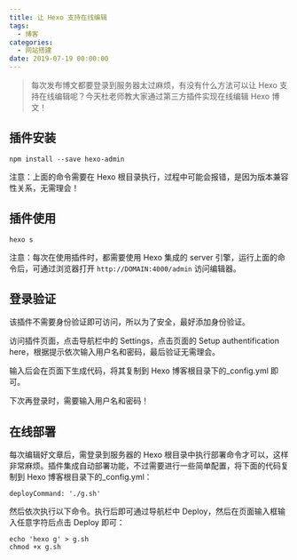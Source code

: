 ```yaml
---
title: 让 Hexo 支持在线编辑
tags:
  - 博客
categories:
  - 网站搭建
date: 2019-07-19 00:00:00
---
```


> 每次发布博文都要登录到服务器太过麻烦，有没有什么方法可以让 Hexo 支持在线编辑呢？今天杜老师教大家通过第三方插件实现在线编辑 Hexo 博文！

<!-- more -->

## 插件安装

```
npm install --save hexo-admin
```

注意：上面的命令需要在 Hexo 根目录执行，过程中可能会报错，是因为版本兼容性关系，无需理会！

## 插件使用

```
hexo s
```

注意：每次在使用插件时，都需要使用 Hexo 集成的 server 引擎，运行上面的命令后，可通过浏览器打开 `http://DOMAIN:4000/admin` 访问编辑器。

## 登录验证

该插件不需要身份验证即可访问，所以为了安全，最好添加身份验证。

访问插件页面，点击导航栏中的 Settings，点击页面的 Setup authentification here，根据提示依次输入用户名和密码，最后验证无需理会。

输入后会在页面下生成代码，将其复制到 Hexo 博客根目录下的_config.yml 即可。

下次再登录时，需要输入用户名和密码！

## 在线部署

每次编辑好文章后，需登录到服务器的 Hexo 根目录中执行部署命令才可以，这样非常麻烦。插件集成自动部署功能，不过需要进行一些简单配置，将下面的代码复制到 Hexo 博客根目录下的_config.yml：

```
deployCommand: './g.sh'
```

然后依次执行以下命令。执行后即可通过导航栏中 Deploy，然后在页面输入框输入任意字符后点击 Deploy 即可：

```
echo 'hexo g' > g.sh
chmod +x g.sh
```